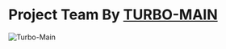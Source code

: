 # Project Team By [TURBO-MAIN](https://turbo-main.com/)


![Turbo-Main](./e-surat_birokrasi/public/turbo.jpg)
